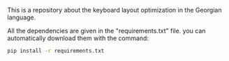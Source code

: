 This is a repository about the keyboard layout optimization in the Georgian language. 

All the dependencies are given in the "requirements.txt" file. you can automatically download them with the command:
```bash
pip install -r requirements.txt
```
